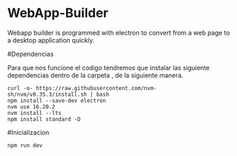 # WebApp-Builder
Webapp builder is programmed with electron to convert from a web page to a desktop application quickly.

#Dependencias
<p>Para que nos funcione el codigo tendremos que instalar las siguiente dependencias dentro de la carpeta , de la siguiente manera.</p>
<code>curl -o- https://raw.githubusercontent.com/nvm-sh/nvm/v0.35.3/install.sh | bash </code><br>
<code>npm install --save-dev electron</code><br>
<code>nvm use 16.20.2</code><br>
<code>nvm install --lts </code><br>
<code>npm install standard -D</code>

#Inicializacion

<code>npm run dev</code>


